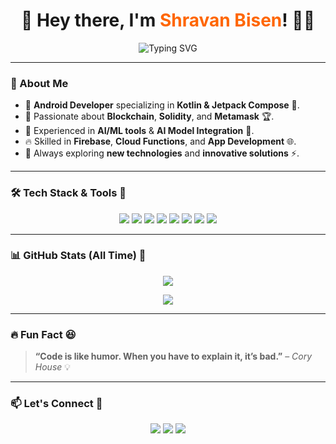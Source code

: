 ### <h1 align="center">🚀 Hey there, I'm <span style="color:#ff6600">Shravan Bisen</span>! 👋😃</h1>

<p align="center">
  <img src="https://readme-typing-svg.herokuapp.com?color=ff6600&size=22&center=true&vCenter=true&width=500&lines=Android+Developer+%F0%9F%91%BB;Blockchain+Explorer+%F0%9F%92%AF;AI/ML+Enthusiast+%F0%9F%A4%96;Building+Innovative+Tech+%F0%9F%9A%80" alt="Typing SVG">
</p>

---

### 🌟 About Me

- 📱 **Android Developer** specializing in **Kotlin & Jetpack Compose** 🚀.
- 🔗 Passionate about **Blockchain**, **Solidity**, and **Metamask** 🏆.
- 🤖 Experienced in **AI/ML tools** & **AI Model Integration** 🎯.
- 🔥 Skilled in **Firebase**, **Cloud Functions**, and **App Development** 🌐.
- 🎯 Always exploring **new technologies** and **innovative solutions** ⚡.

---

### 🛠️ Tech Stack & Tools 🚀

<p align="center">
  <img src="https://img.shields.io/badge/Kotlin-%230095D5.svg?style=for-the-badge&logo=kotlin&logoColor=white" />
  <img src="https://img.shields.io/badge/Android%20Studio-%233DDC84.svg?style=for-the-badge&logo=android-studio&logoColor=white" />
  <img src="https://img.shields.io/badge/Firebase-%23FFCA28.svg?style=for-the-badge&logo=firebase&logoColor=black" />
  <img src="https://img.shields.io/badge/Git-%23F05032.svg?style=for-the-badge&logo=git&logoColor=white" />
  <img src="https://img.shields.io/badge/GitHub-%23181717.svg?style=for-the-badge&logo=github&logoColor=white" />
  <img src="https://img.shields.io/badge/Figma-%23F24E1E.svg?style=for-the-badge&logo=figma&logoColor=white" />
  <img src="https://img.shields.io/badge/Solidity-%23363636.svg?style=for-the-badge&logo=solidity&logoColor=white" />
  <img src="https://img.shields.io/badge/MetaMask-%23E2761B.svg?style=for-the-badge&logo=metamask&logoColor=white" />
</p>

---

### 📊 GitHub Stats (All Time) 🚀

<p align="center">
  <img src="https://github-readme-stats.vercel.app/api?username=SHRAVANBISEN&show_icons=true&theme=radical&include_all_commits=true&count_private=true&cache_seconds=3600" />
</p>


<p align="center">
  <img src="https://github-readme-streak-stats.herokuapp.com/?user=SHRAVANBISEN&theme=radical&hide_border=true" />
</p>

---

### 🔥 Fun Fact 😆

> **“Code is like humor. When you have to explain it, it’s bad.”** – *Cory House* 💡

---

### 📫 Let's Connect 🤝

<p align="center">
  <a href="https://www.linkedin.com/in/shravanbisen"><img src="https://img.shields.io/badge/LinkedIn-%230077B5.svg?style=for-the-badge&logo=linkedin&logoColor=white" /></a>
  <a href="mailto:bisenshravan9425@gmail.com"><img src="https://img.shields.io/badge/Gmail-D14836?style=for-the-badge&logo=gmail&logoColor=white" /></a>
  <a href="https://github.com/SHRAVANBISEN"><img src="https://img.shields.io/badge/GitHub-181717?style=for-the-badge&logo=github&logoColor=white" /></a>
</p>
